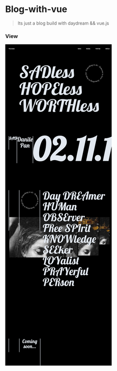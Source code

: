 # Blog-with-vue

> Its just a blog build with daydream && vue.js
### View

![alt text](public/README/www.yelineee.com_.png)